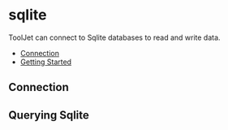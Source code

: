 
# sqlite

ToolJet can connect to Sqlite databases to read and write data. 

- [Connection](#connection)
- [Getting Started](#querying-sqlite)

## Connection

## Querying Sqlite